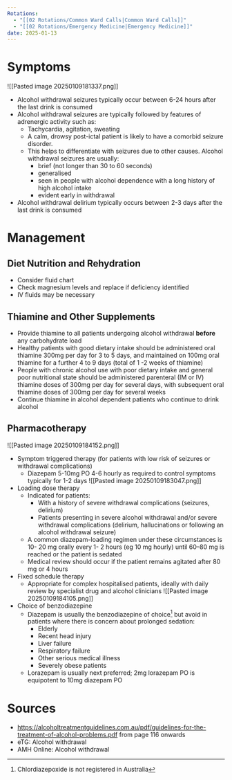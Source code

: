 ```yaml
---
Rotations:
  - "[[02 Rotations/Common Ward Calls|Common Ward Calls]]"
  - "[[02 Rotations/Emergency Medicine|Emergency Medicine]]"
date: 2025-01-13
---
```

# Symptoms
![[Pasted image 20250109181337.png]]
- Alcohol withdrawal seizures typically occur between 6-24 hours after the last drink is consumed
- Alcohol withdrawal seizures are typically followed by features of adrenergic activity such as:
	- Tachycardia, agitation, sweating
	- A calm, drowsy post-ictal patient is likely to have a comorbid seizure disorder.
	- This helps to differentiate with seizures due to other causes. Alcohol withdrawal seizures are usually:
		- brief (not longer than 30 to 60 seconds)
		- generalised
		- seen in people with alcohol dependence with a long history of high alcohol intake
		- evident early in withdrawal
- Alcohol withdrawal delirium typically occurs between 2-3 days after the last drink is consumed
# Management
## Diet Nutrition and Rehydration
- Consider fluid chart
- Check magnesium levels and replace if deficiency identified
- IV fluids may be necessary
## Thiamine and Other Supplements
- Provide thiamine to all patients undergoing alcohol withdrawal **before** any carbohydrate load
- Healthy patients with good dietary intake should be administered oral thiamine 300mg per day for 3 to 5 days, and maintained on 100mg oral thiamine for a further 4 to 9 days (total of 1 -2 weeks of thiamine)
- People with chronic alcohol use with poor dietary intake and general poor nutritional state should be administered parenteral (IM or IV) thiamine doses of 300mg per day for several days, with subsequent oral thiamine doses of 300mg per day for several weeks
- Continue thiamine in alcohol dependent patients who continue to drink alcohol
## Pharmacotherapy
![[Pasted image 20250109184152.png]]

- Symptom triggered therapy (for patients with low risk of seizures or withdrawal complications)
	- Diazepam 5-10mg PO 4-6 hourly as required to control symptoms typically for 1-2 days
	![[Pasted image 20250109183047.png]]
- Loading dose therapy
	- Indicated for patients:
		- With a history of severe withdrawal complications (seizures, delirium)
		- Patients presenting in severe alcohol withdrawal and/or severe withdrawal complications (delirium, hallucinations or following an alcohol withdrawal seizure)
	- A common diazepam-loading regimen under these circumstances is 10- 20 mg orally every 1- 2 hours (eg 10 mg hourly) until 60–80 mg is reached or the patient is sedated
	- Medical review should occur if the patient remains agitated after 80 mg or 4 hours
- Fixed schedule therapy
	- Appropriate for complex hospitalised patients, ideally with daily review by specialist drug and alcohol clinicians
	![[Pasted image 20250109184105.png]]
- Choice of benzodiazepine
	- Diazepam is usually the benzodiazepine of choice[^1] but avoid in patients where there is concern about prolonged sedation:
		- Elderly
		- Recent head injury
		- Liver failure
		- Respiratory failure
		- Other serious medical illness
		- Severely obese patients
	- Lorazepam is usually next preferred; 2mg lorazepam PO is equipotent to 10mg diazepam PO
# Sources
- https://alcoholtreatmentguidelines.com.au/pdf/guidelines-for-the-treatment-of-alcohol-problems.pdf from page 116 onwards
- eTG: Alcohol withdrawal
- AMH Online: Alcohol withdrawal

[^1]: Chlordiazepoxide is not registered in Australia